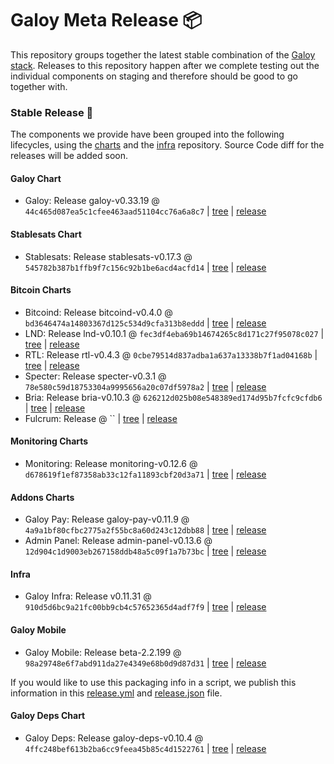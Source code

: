 # Galoy Meta Release 📦

This repository groups together the latest stable combination of the [Galoy stack](https://github.com/GaloyMoney/awesome-galoy#tech-components).
Releases to this repository happen after we complete testing out the individual components on staging and therefore should be good to go together with.

### Stable Release 🎉

The components we provide have been grouped into the following lifecycles, using the [charts](https://github.com/GaloyMoney/charts) and the [infra](https://github.com/GaloyMoney/galoy-infra) repository.
Source Code diff for the releases will be added soon.

#### Galoy Chart
- Galoy: Release galoy-v0.33.19 @ `44c465d087ea5c1cfee463aad51104cc76a6a8c7` | [tree](https://github.com/GaloyMoney/charts/tree/44c465d087ea5c1cfee463aad51104cc76a6a8c7/charts/galoy) | [release](https://github.com/GaloyMoney/charts/releases/tag/galoy-v0.33.19)

#### Stablesats Chart
- Stablesats: Release stablesats-v0.17.3 @ `545782b387b1ffb9f7c156c92b1be6acd4acfd14` | [tree](https://github.com/GaloyMoney/charts/tree/545782b387b1ffb9f7c156c92b1be6acd4acfd14/charts/stablesats) | [release](https://github.com/GaloyMoney/charts/releases/tag/stablesats-v0.17.3)

#### Bitcoin Charts
- Bitcoind: Release bitcoind-v0.4.0 @ `bd3646474a14803367d125c534d9cfa313b8eddd` | [tree](https://github.com/GaloyMoney/charts/tree/bd3646474a14803367d125c534d9cfa313b8eddd/charts/bitcoind) | [release](https://github.com/GaloyMoney/charts/releases/tag/bitcoind-v0.4.0)
- LND: Release lnd-v0.10.1 @ `fec3df4eba69b14674265c8d171c27f95078c027` | [tree](https://github.com/GaloyMoney/charts/tree/fec3df4eba69b14674265c8d171c27f95078c027/charts/lnd) | [release](https://github.com/GaloyMoney/charts/releases/tag/lnd-v0.10.1)
- RTL: Release rtl-v0.4.3 @ `0cbe79514d837adba1a637a13338b7f1ad04168b` | [tree](https://github.com/GaloyMoney/charts/tree/0cbe79514d837adba1a637a13338b7f1ad04168b/charts/rtl) | [release](https://github.com/GaloyMoney/charts/releases/tag/rtl-v0.4.3)
- Specter: Release specter-v0.3.1 @ `78e580c59d18753304a9995656a20c07df5978a2` | [tree](https://github.com/GaloyMoney/charts/tree/78e580c59d18753304a9995656a20c07df5978a2/charts/specter) | [release](https://github.com/GaloyMoney/charts/releases/tag/specter-v0.3.1)
- Bria: Release bria-v0.10.3 @ `626212d025b08e548389ed174d95b7fcfc9cfdb6` | [tree](https://github.com/GaloyMoney/charts/tree/626212d025b08e548389ed174d95b7fcfc9cfdb6/charts/bria) | [release](https://github.com/GaloyMoney/charts/releases/tag/bria-v0.10.3)
- Fulcrum: Release  @ `` | [tree](https://github.com/GaloyMoney/charts/tree//charts/fulcrum) | [release](https://github.com/GaloyMoney/charts/releases/tag/)

#### Monitoring Charts
- Monitoring: Release monitoring-v0.12.6 @ `d678619f1ef87358ab33c12fa11893cbf20d3a71` | [tree](https://github.com/GaloyMoney/charts/tree/d678619f1ef87358ab33c12fa11893cbf20d3a71/charts/monitoring) | [release](https://github.com/GaloyMoney/charts/releases/tag/monitoring-v0.12.6)

#### Addons Charts
- Galoy Pay: Release galoy-pay-v0.11.9 @ `4a9a1bf80cfbc2775a2f55bc8a60d243c12dbb88` | [tree](https://github.com/GaloyMoney/charts/tree/4a9a1bf80cfbc2775a2f55bc8a60d243c12dbb88/charts/galoy-pay) | [release](https://github.com/GaloyMoney/charts/releases/tag/galoy-pay-v0.11.9)
- Admin Panel: Release admin-panel-v0.13.6 @ `12d904c1d9003eb267158ddb48a5c09f1a7b73bc` | [tree](https://github.com/GaloyMoney/charts/tree/12d904c1d9003eb267158ddb48a5c09f1a7b73bc/charts/admin-panel) | [release](https://github.com/GaloyMoney/charts/releases/tag/admin-panel-v0.13.6)

#### Infra

- Galoy Infra: Release v0.11.31 @ `910d5d6bc9a21fc00bb9cb4c57652365d4adf7f9` | [tree](https://github.com/GaloyMoney/galoy-infra/tree/910d5d6bc9a21fc00bb9cb4c57652365d4adf7f9) | [release](https://github.com/GaloyMoney/galoy-infra/releases/tag/v0.11.31)

#### Galoy Mobile

- Galoy Mobile: Release beta-2.2.199 @ `98a29748e6f7abd911da27e4349e68b0d9d87d31` | [tree](https://github.com/GaloyMoney/galoy-mobile/tree/98a29748e6f7abd911da27e4349e68b0d9d87d31) | [release](https://github.com/GaloyMoney/galoy-mobile/releases/tag/beta-2.2.199)

If you would like to use this packaging info in a script, we publish this information in this [release.yml](./release.yml) and [release.json](./release.json) file.

#### Galoy Deps Chart
- Galoy Deps: Release galoy-deps-v0.10.4 @ `4ffc248bef613b2ba6cc9feea45b85c4d1522761` | [tree](https://github.com/GaloyMoney/charts/tree/4ffc248bef613b2ba6cc9feea45b85c4d1522761/charts/galoy-deps) | [release](https://github.com/GaloyMoney/charts/releases/tag/galoy-deps-v0.10.4)

